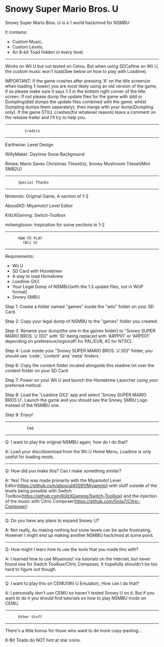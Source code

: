 # Snowy Super Mario Bros. U

Snowy Super Mario Bros. U is a 1 world hack/mod for NSMBU

It contains:
 - Custom Music,
 - Custom Levels,
 - An 8-bit Toad hidden in every level.

------------------------------------------------------------------------------------------

Works on Wii U but not tested on Cemu. But when using SDCafiine on Wii U, the custom music won't load(See below on how to play with Loadiine).



IMPORTANT: If the game crashes after pressing 'A' on the title screen(or when loading 1-tower) you are most likely using an old version of the game, if so please make sure it says 1.3 in the bottom right corner of the title screen. If not please dump the update files for the game with ddd or Dumpling(ddd dumps the update files combined with the game, whilst Dumpling dumps them separately), then merge with your dump(Dumpling only). If the game STILL crashes(for whatever reason) leave a comment on the release trailer and I'll try to help you.

---------------------------------
             Credits
---------------------------------

Earthwise: Level Design

WillyMaker: Daytime Snow Background

Rimea: Mario Saves Christmas Tileset(s), Snowy Mushroom Tileset(Mini SMB2U)


---------------------------------
          Special Thanks
---------------------------------

Nintendo: Original Game, A section of 1-2

AboodXD: Miyamoto! Level Editor

KillzXGaming: Switch-Toolbox

mrbengtsson: Inspiration for some sections in 1-2




---------------------------------
          HOW TO PLAY
            (Wii U)
---------------------------------
Requirements:
- Wii U
- SD Card with Homebrew
- A way to load Homebrew
- Loadiine GX2
- Your Legal Dump of NSMBU(with the 1.3 update files, not in WUP format)
- Snowy SMBU

Step 1: Create a folder named "games" inside the "wiiu" folder on your SD Card.

Step 2: Copy your legal dump of NSMBU to the "games" folder you created.

Step 3: Rename your dump(the one in the games folder) to "Snowy SUPER MARIO BROS. U [ID]" with 'ID' being replaced with 'ARPP01' or 'ARPE01' depending on preference/region(#1 for PAL/EUR, #2 for NTSC).

Step 4: Look inside your "Snowy SUPER MARIO BROS. U [ID]" folder, you should see 'code', 'content' and 'meta' folders.

Step 6: Copy the content folder located alongside this readme.txt over the content folder on your SD Card.

Step 7: Power on your Wii U and launch the Homebrew Launcher using your preferred method.

Step 8: Load the 'Loadiine GX2' app and select 'Snowy SUPER MARIO BROS U', Launch the game and you should see the Snowy SMBU Logo instead of the NSMBU one.

Step 9: Enjoy!


---------------------------------
              FAQ
---------------------------------

Q: I want to play the original NSMBU again, how do I do that?

A: Load your disc/download from the Wii U Home Menu, Loadiine is only useful for loading mods.

----------------------------------------

Q: How did you make this? Can I make something similar?

A: Yes! This was made primarily with the Miyamoto! Level Editor(https://github.com/aboood40091/Miyamoto) with stuff outside of the levels being possible with Switch Toolbox(https://github.com/KillzXGaming/Switch-Toolbox) and the injection of the music with Citric Composer(https://github.com/Gota7/Citric-Composer)

----------------------------------------

Q: Do you have any plans to expand Snowy U?

A: Not really, As making nothing but snow levels can be quite frustrating. However I might end up making another NSMBU hack/mod at some point.

-----------------------------------------

Q: How might I learn how to use the tools that you made this with?

A: I learned how to use Miyamoto! via tutorials on the internet, but never found one for Switch Toolbox/Citric Composer, It hopefully shouldn't be too hard to figure out though.

------------------------------------------

Q: I want to play this on CEMU(Wii U Emulator), How can I do that?

A: I personally don't use CEMU so haven't tested Snowy U on it, But if you want to do it you should find tutorials on how to play NSMBU mods on CEMU.

----------------------------------
          Other Stuff
----------------------------------

There's a little bonus for those who want to do more copy-pasting...


8-Bit Toads do NOT hint at star coins.